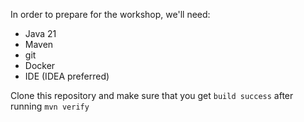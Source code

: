 In order to prepare for the workshop, we'll need:
- Java 21
- Maven
- git
- Docker
- IDE (IDEA preferred)

Clone this repository and make sure that you get `build success` after running `mvn verify`
